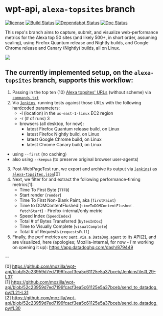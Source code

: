 # wpt-api, **```alexa-topsites```** branch

[![license](https://img.shields.io/badge/license-MPL%202.0-blue.svg)](https://github.com/mozilla/wpt-api/blob/master/LICENSE.txt)
[![Build Status](https://travis-ci.org/mozilla/wpt-api.svg?branch=master)](https://travis-ci.org/mozilla/wpt-api)
[![Dependabot Status](https://api.dependabot.com/badges/status?host=github&repo=mozilla/wpt-api)](https://dependabot.com)
[![Doc Status](https://readthedocs.org/projects/mozilla-wpt-api-docs/badge/?version=alexa-topsites)](https://mozilla-wpt-api-docs.readthedocs.io/en/alexa-topsites)

This repo's branch aims to capture, submit, and visualize web-performance metrics for the Alexa top 50 sites (and likely 500+, in short order, assuming scaling), using Firefox Quantum release and Nightly builds, and Google Chrome release and Canary (Nightly) builds, all on Linux.

![](https://user-images.githubusercontent.com/387249/43986821-0b5adddc-9ccc-11e8-924f-9d7420abc02a.png)

## The currently implemented setup, on the ```alexa-topsites``` branch, supports this workflow:

1. Passing in the top ten (10) [Alexa topsites' URLs](https://www.alexa.com/topsites) (without scheme) via [```commands.txt```](https://github.com/mozilla/wpt-api/blob/alexa-topsites/commands.txt)
2. Via [```Jenkins```](https://github.com/mozilla/wpt-api/blob/alexa-topsites/Jenkinsfile#L30), running tests against those URLs with the following hardcoded parameters:
    - -l (location) in the ```us-east-1-linux``` EC2 region
    - -r (# of runs) 3
    - browsers (all desktop, for now):
      * latest Firefox Quantum release build, on Linux
      * latest Firefox Nightly build, on Linux
      * latest Google Chrome build, on Linux
      * latest Chrome Canary build, on Linux
  - using ```--first``` (no caching)
  - also using ```--keepua``` (to preserve original browser user-agents)
3. Post-WebPageTest run, we export and archive its output via [```Jenkins```](https://github.com/mozilla/wpt-api/blob/alexa-topsites/Jenkinsfile#L34-L37)) as [```alexa-topsites.json```](https://github.com/mozilla/wpt-api/blob/alexa-topsites/Jenkinsfile#L33-L37)[0]
4. Next, we filter for and extract the following performance-timing metrics[1]:
    - Time To First Byte (```TTFB```)
    - Start render (```render```)
    - Time To First Non-Blank Paint, aka (```firstPaint```)
    - Time to DOMContentFlushed (```timeToDOMContentFlushed``` ```-``` ```fetchStart```) - Firefox-internal/only metric
    - Speed Index (```SpeedIndex```)
    - Total # of Bytes Transferred (```bytesInDoc```)
    - Time to Visually Complete (```visualComplete```)
    - Total # of Requests (```requestsFull```)
5. Finally, the perf metrics are [```sent via a DataDog agent```](https://github.com/mozilla/wpt-api/blob/alexa-topsites/send_to_datadog.py#L10-L31) to its API[2], and are visualized, here (apologies; Mozilla-internal, for now - I'm working on opening it up):
     https://app.datadoghq.com/dash/879449

--

[0] https://github.com/mozilla/wpt-api/blob/52c23959d7ed7196fcacf3ea5c61125e5a37bceb/Jenkinsfile#L29-L37<br/>
[1] https://github.com/mozilla/wpt-api/blob/52c23959d7ed7196fcacf3ea5c61125e5a37bceb/send_to_datadog.py#L21-L31<br/>
[2] https://github.com/mozilla/wpt-api/blob/52c23959d7ed7196fcacf3ea5c61125e5a37bceb/send_to_datadog.py#L30<br/>
